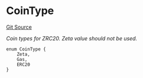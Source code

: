# CoinType
[Git Source](https://github.com/zeta-chain/protocol-contracts/blob/2ec55b0a1ac0f37560641afe12becc523babb9ca/contracts/zevm/interfaces/IZRC20.sol)

*Coin types for ZRC20. Zeta value should not be used.*


```solidity
enum CoinType {
    Zeta,
    Gas,
    ERC20
}
```

